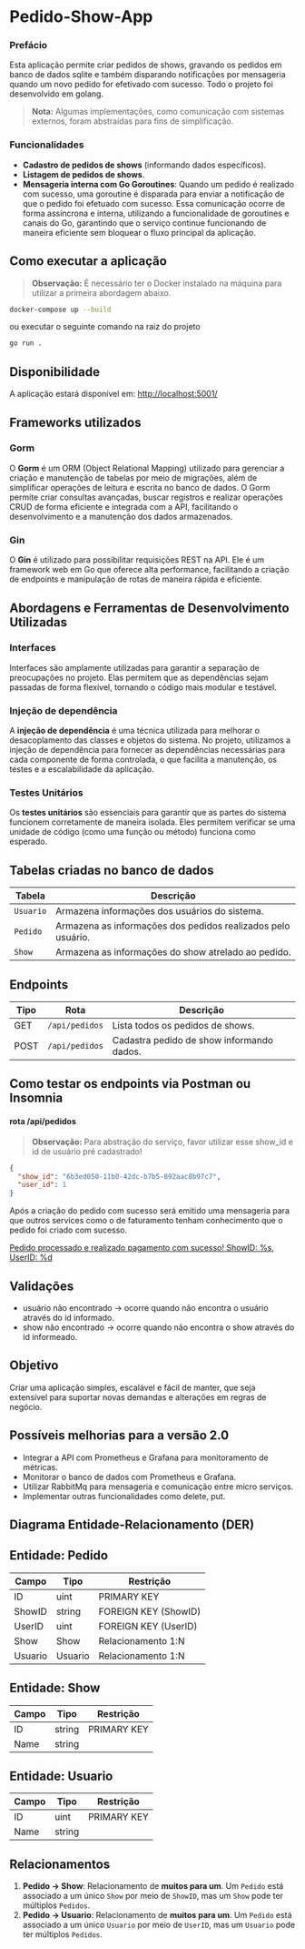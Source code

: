 # Pedido-Show-App

### Prefácio

Esta aplicação permite criar pedidos de shows, gravando os pedidos em banco de dados sqlite e também disparando notificações por mensageria quando um novo pedido for efetivado com sucesso. Todo o projeto foi desenvolvido em golang.

> **Nota:** Algumas implementações, como comunicação com sistemas externos, foram abstraídas para fins de simplificação.


### Funcionalidades

- **Cadastro de pedidos de shows** (informando dados específicos).
- **Listagem de pedidos de shows**.
- **Mensageria interna com Go Goroutines**: Quando um pedido é realizado com sucesso, uma goroutine é disparada para enviar a notificação de que o pedido foi efetuado com sucesso. Essa comunicação ocorre de forma assíncrona e interna, utilizando a funcionalidade de goroutines e canais do Go, garantindo que o serviço continue funcionando de maneira eficiente sem bloquear o fluxo principal da aplicação.

## Como executar a aplicação

> **Observação:** É necessário ter o Docker instalado na máquina para utilizar a primeira abordagem abaixo.

```bash
docker-compose up --build
```

ou executar o seguinte comando na raiz do projeto

```bash
go run .
```

## Disponibilidade

A aplicação estará disponível em: [http://localhost:5001/](http://localhost:5001/)

## Frameworks utilizados

### **Gorm**
O **Gorm** é um ORM (Object Relational Mapping) utilizado para gerenciar a criação e manutenção de tabelas por meio de migrações, além de simplificar operações de leitura e escrita no banco de dados. O Gorm permite criar consultas avançadas, buscar registros e realizar operações CRUD de forma eficiente e integrada com a API, facilitando o desenvolvimento e a manutenção dos dados armazenados.

### **Gin**
O **Gin** é utilizado para possibilitar requisições REST na API. Ele é um framework web em Go que oferece alta performance, facilitando a criação de endpoints e manipulação de rotas de maneira rápida e eficiente.

## Abordagens e Ferramentas de Desenvolvimento Utilizadas

### **Interfaces**
Interfaces são amplamente utilizadas para garantir a separação de preocupações no projeto. Elas permitem que as dependências sejam passadas de forma flexível, tornando o código mais modular e testável.

### **Injeção de dependência**
A **injeção de dependência** é uma técnica utilizada para melhorar o desacoplamento das classes e objetos do sistema. No projeto, utilizamos a injeção de dependência para fornecer as dependências necessárias para cada componente de forma controlada, o que facilita a manutenção, os testes e a escalabilidade da aplicação.

### Testes Unitários

Os **testes unitários** são essenciais para garantir que as partes do sistema funcionem corretamente de maneira isolada. Eles permitem verificar se uma unidade de código (como uma função ou método) funciona como esperado.

## Tabelas criadas no banco de dados

| Tabela    | Descrição                                                    |
|-----------|--------------------------------------------------------------|
| `Usuario` | Armazena informações dos usuários do sistema.                |
| `Pedido`  | Armazena as informações dos pedidos realizados pelo usuário. |
| `Show`    | Armazena as informações do show atrelado ao pedido.          |

## Endpoints

| Tipo | Rota           | Descrição                                 |
|------|----------------|-------------------------------------------|
| GET  | `/api/pedidos` | Lista todos os pedidos de shows.          |
| POST | `/api/pedidos` | Cadastra pedido de show informando dados. | |

## Como testar os endpoints via Postman ou Insomnia
#### rota /api/pedidos

> **Observação:** Para abstração do serviço, favor utilizar esse show_id e id de usuário pré cadastrado!

``` json
{
  "show_id": "6b3ed050-11b0-42dc-b7b5-892aac8b97c7", 
  "user_id": 1                             
}
```

Após a criação do pedido com sucesso será emitido uma mensageria para que outros services como o de faturamento tenham conhecimento que o pedido foi criado com sucesso.

<ins>Pedido processado e realizado pagamento com sucesso! ShowID: %s, UserID: %d</ins>

## Validações
* usuário não encontrado -> ocorre quando não encontra o usuário através do id informado.
* show não encontrado -> ocorre quando não encontra o show através do id informeado.

## Objetivo

Criar uma aplicação simples, escalável e fácil de manter, que seja extensível para suportar novas demandas e alterações em regras de negócio.

## Possíveis melhorias para a versão 2.0

- Integrar a API com Prometheus e Grafana para monitoramento de métricas.
- Monitorar o banco de dados com Prometheus e Grafana.
- Utilizar RabbitMq para mensageria e comunicação entre micro serviços.
- Implementar outras funcionalidades como delete, put.

## Diagrama Entidade-Relacionamento (DER)
## Entidade: Pedido
| Campo    | Tipo  | Restrição              |
|----------|-------|------------------------|
| ID       | uint  | PRIMARY KEY            |
| ShowID   | string| FOREIGN KEY (ShowID)   |
| UserID   | uint  | FOREIGN KEY (UserID)   |
| Show     | Show  | Relacionamento 1:N     |
| Usuario  | Usuario | Relacionamento 1:N |

## Entidade: Show
| Campo  | Tipo   | Restrição     |
|--------|--------|---------------|
| ID     | string | PRIMARY KEY   |
| Name   | string |               |

## Entidade: Usuario
| Campo  | Tipo   | Restrição     |
|--------|--------|---------------|
| ID     | uint   | PRIMARY KEY   |
| Name   | string |               |

## Relacionamentos

1. **Pedido → Show**: Relacionamento de **muitos para um**. Um `Pedido` está associado a um único `Show` por meio de `ShowID`, mas um `Show` pode ter múltiplos `Pedidos`.
2. **Pedido → Usuario**: Relacionamento de **muitos para um**. Um `Pedido` está associado a um único `Usuario` por meio de `UserID`, mas um `Usuario` pode ter múltiplos `Pedidos`.



